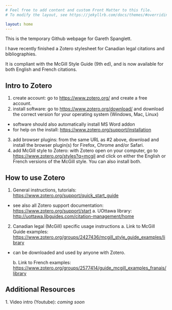 ```yaml
---
# Feel free to add content and custom Front Matter to this file.
# To modify the layout, see https://jekyllrb.com/docs/themes/#overriding-theme-defaults

layout: home
---
```

This is the temporary Github webpage for Gareth Spanglett.

I have recently finished a Zotero stylesheet for Canadian legal citations and bibliographies.  

It is compliant with the McGill Style Guide (9th ed), and is now available for both English and French citations.

<h2>Intro to Zotero</h2>

1.  create account: go to <a href="https://www.zotero.org/" target="_blank" style="font-weight: bold;">https://www.zotero.org/</a> and create a free account.
2.  install software:  go to <a href="https://www.zotero.org/download/" target="_blank" style="font-weight: bold;">https://www.zotero.org/download/</a> and download the correct version for your operating system (Windows, Mac, Linux)
  - software should also automatically install MS Word addon
  - for help on the install:  <a href="https://www.zotero.org/support/installation" target="_blank" style="font-weight: bold;">https://www.zotero.org/support/installation</a>
3.  add browser plugins:  from the same URL as #2 above, download and install the browser plugin(s) for Firefox, Chrome and/or Safari.
4.  add McGill style to Zotero:  with Zotero open on your computer, go to <a href="https://www.zotero.org/styles?q=mcgil" tareget="_blank" style="font-weight: bold;">https://www.zotero.org/styles?q=mcgil</a> and click on either the English or French versions of the McGill style.  You can also install both.


<h2>How to use Zotero</h2>

1.  General instructions, tutorials:  <a href="https://www.zotero.org/support/quick_start_guide" target="_blank" style="font-weight: bold;">https://www.zotero.org/support/quick_start_guide</a>
  - see also all Zotero support documentation:  <a href="https://www.zotero.org/support/start" target="_blank" style="font-weight: bold;">https://www.zotero.org/support/start</a>
	a.  UOttawa library:  <a href="http://uottawa.libguides.com/citation-management/home" target="_blank" style="font-weight: bold;">http://uottawa.libguides.com/citation-management/home</a>
2.  Canadian legal (McGill) specific usage instructions
	a.  Link to McGill Guide examples:  <a href="https://www.zotero.org/groups/2427436/mcgill_style_guide_examples/library" target="_blank" style="font-weight: bold;">https://www.zotero.org/groups/2427436/mcgill_style_guide_examples/library</a>
  - can be downloaded and used by anyone with Zotero.
  
    b.  Link to French examples: <a href="https://www.zotero.org/groups/2577414/guide_mcgill_examples_franais/library" target="_blank" style="font-weight: bold;">https://www.zotero.org/groups/2577414/guide_mcgill_examples_franais/library</a>
	
<h2>Additional Resources</h2>
1.  Video intro (Youtube):  <i>coming soon</i>
